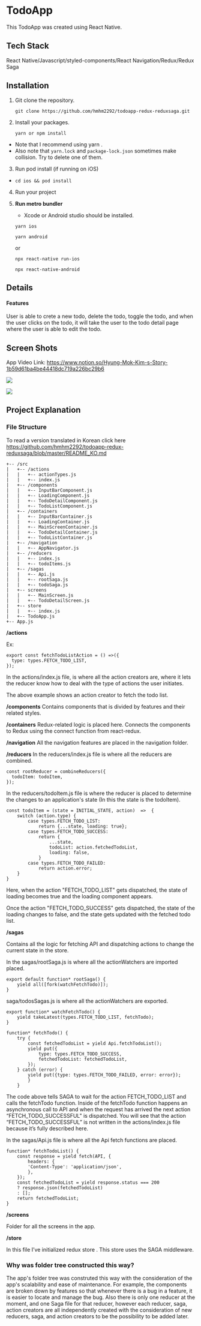 # TodoApp

This TodoApp was created using React Native.

## Tech Stack

React Native/Javascript/styled-components/React Navigation/Redux/Redux Saga

## Installation

1. Git clone the repository.

   ```
   git clone https://github.com/hmhm2292/todoapp-redux-reduxsaga.git
   ```

2. Install your packages.

   ```
   yarn or npm install
   ```

- Note that I recommend using yarn .
- Also note that `yarn.lock` and `package-lock.json` sometimes make collision. Try to delete one of them.

3. Run pod install (if running on iOS)

- `cd ios && pod install`

4. Run your project

5. **Run metro bundler**

   - Xcode or Android studio should be installed.

   ```
   yarn ios
   ```

   ```
   yarn android
   ```

   or

   ```
   npx react-native run-ios
   ```

   ```
   npx react-native-android
   ```

## Details

#### Features

User is able to crete a new todo, delete the todo, toggle the todo, and when the user clicks on the todo, it will take the user to the todo detail page where the user is able to edit the todo.

## Screen Shots

App Video Link: https://www.notion.so/Hyung-Mok-Kim-s-Story-1b59d61ba4be44418dc719a226bc29b6

![](https://github.com/hmhm2292/todoapp-redux-reduxsaga/blob/master/AppImage/Screen%20Shot%202020-01-12%20at%204.14.30%20PM.png=320x568)

![](https://github.com/hmhm2292/todoapp-redux-reduxsaga/blob/master/AppImage/Screen%20Shot%202020-01-12%20at%204.14.51%20PM.png=320x568)

## Project Explanation

### File Structure

To read a version translated in Korean click here
https://github.com/hmhm2292/todoapp-redux-reduxsaga/blob/master/README_KO.md

```
+-- /src
|   +-- /actions
|   |   +-- actionTypes.js
|   |   +-- index.js
|   +-- /components
|   |   +-- InputBarComponent.js
|   |   +-- LoadingComponent.js
|   |   +-- TodoDetailComponent.js
|   |   +-- TodoListComponent.js
|   +-- /containers
|   |   +-- InputBarContainer.js
|   |   +-- LoadingContainer.js
|   |   +-- MainScreenContainer.js
|   |   +-- TodoDetailContainer.js
|   |   +-- TodoListContainer.js
|   +-- /navigation
|   |   +-- AppNavigator.js
|   +-- /reducers
|   |   +-- index.js
|   |   +-- todoItems.js
|   +-- /sagas
|   |   +-- Api.js
|   |   +-- rootSaga.js
|   |   +-- todoSaga.js
|   +-- screens
|   |   +-- MainScreen.js
|   |   +-- TodoDetailScreen.js
|   +-- store
|   |   +-- index.js
|   +-- TodoApp.js
+-- App.js
```

**/actions**

Ex:

```
export const fetchTodoListAction = () =>({
  type: types.FETCH_TODO_LIST,
});
```

In the actions/index.js file, is where all the action creators are, where it lets the reducer know how to deal with the type of actions the user initiates.

The above example shows an action creator to fetch the todo list.

**/components**
Contains components that is divided by features and their related styles.

**/containers**
Redux-related logic is placed here. Connects the components to Redux using the connect function from react-redux.

**/navigation**
All the navigation features are placed in the navigation folder.

**/reducers**
In the reducers/index.js file is where all the reducers are combined.

```
const rootReducer = combineReducers({
  todoItem: todoItem,
});
```

In the reducers/todoItem.js file is where the reducer is placed to determine the changes to an application's state (In this the state is the todoItem).

```
const todoItem = (state = INITIAL_STATE, action)  =>  {
	switch (action.type) {
		case types.FETCH_TODO_LIST:
			return {...state, loading: true};
		case types.FETCH_TODO_SUCCESS:
			return {
				...state,
				todoList: action.fetchedTodoList,
				loading: false,
			}
		case types.FETCH_TODO_FAILED:
			return action.error;
	}
}

```

Here, when the action "FETCH_TODO_LIST" gets dispatched, the state of loading becomes true and the loading component appears.

Once the action "FETCH_TODO_SUCCESS" gets dispatched, the state of the loading changes to false, and the state gets updated with the fetched todo list.

**/sagas**

Contains all the logic for fetching API and dispatching actions to change the current state in the store.

In the sagas/rootSaga.js is where all the actionWatchers are imported placed.

```
export default function* rootSaga() {
	yield all([fork(watchFetchTodo)]);
}
```

saga/todosSagas.js is where all the actionWatchers are exported.

```
export function* watchFetchTodo() {
	yield takeLatest(types.FETCH_TODO_LIST, fetchTodo);
}

function* fetchTodo() {
	try {
		const fetchedTodoList = yield Api.fetchTodoList();
		yield put({
			type: types.FETCH_TODO_SUCCESS,
			fetchedTodoList: fetchedTodoList,
		});
	} catch (error) {
		yield put({type: types.FETCH_TODO_FAILED, error: error});
		}
	}
```

The code above tells SAGA to wait for the action FETCH_TODO_LIST and calls the fetchTodo function.
Inside of the fetchTodo function happens an asynchronous call to API and when the request has arrived the next action “FETCH_TODO_SUCCESSFUL" is dispatched. You will see that the action “FETCH_TODO_SUCCESSFUL” is not written in the actions/index.js file because it’s fully described here.

In the sagas/Api.js file is where all the Api fetch functions are placed.

```
function* fetchTodoList() {
	const response = yield fetch(API, {
		headers: {
		'Content-Type': 'application/json',
		},
	});
	const fetchedTodoList = yield response.status === 200
	? response.json(fetchedTodoList)
	: [];
	return fetchedTodoList;
}
```

**/screens**

Folder for all the screens in the app.

**/store**

In this file I’ve initialized redux store . This store uses the SAGA middleware.

### Why was folder tree constructed this way?

The app's folder tree was construted this way with the consideration of the app's scalability and ease of maintenance. For example, the components are broken down by features so that whenever there is a bug in a feature, it is easier to locate and manage the bug. Also there is only one reducer at the moment, and one Saga file for that reducer, however each reducer, saga, action creators are all independently created with the consideration of new reducers, saga, and action creators to be the possibility to be added later.
